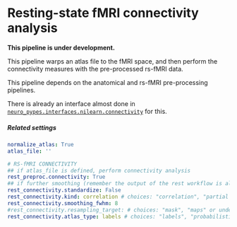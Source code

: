 
# Resting-state fMRI connectivity analysis
**This pipeline is under development.**

This pipeline warps an atlas file to the fMRI space, and then
perform the connectivity measures with the pre-processed rs-fMRI data.

This pipeline depends on the anatomical and rs-fMRI pre-processing pipelines.

There is already an interface almost done in [`neuro_pypes.interfaces.nilearn.connectivity`](https://github.com/Neurita/pypes/blob/master/nero_pypes/interfaces/nilearn/connectivity.py) for this.

##### Related settings
```yaml
normalize_atlas: True
atlas_file: ''

# RS-fMRI CONNECTIVITY
## if atlas_file is defined, perform connectivity analysis
rest_preproc.connectivity: True
## if further smoothing (remember the output of the rest workflow is already smoothed)
rest_connectivity.standardize: False
rest_connectivity.kind: correlation # choices: "correlation", "partial correlation", "tangent", "covariance", "precision".
rest_connectivity.smoothing_fwhm: 8
#rest_connectivity.resampling_target: # choices: "mask", "maps" or undefined.
rest_connectivity.atlas_type: labels # choices: "labels", "probabilistic".
```
